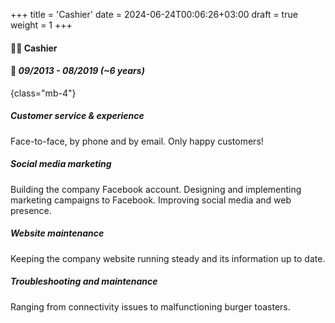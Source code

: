 +++
title = 'Cashier'
date = 2024-06-24T00:06:26+03:00
draft = true
weight = 1
+++

#### 🧑‍💻 Cashier

#### 📅 *09/2013 - 08/2019 (~6 years)*
{class="mb-4"}

##### Customer service & experience

Face-to-face, by phone and by email. Only happy customers!

##### Social media marketing

Building the company Facebook account. Designing and implementing marketing campaigns to Facebook. Improving social media and web presence.

##### Website maintenance

Keeping the company website running steady and its information up to date.

##### Troubleshooting and maintenance

Ranging from connectivity issues to malfunctioning burger toasters.
